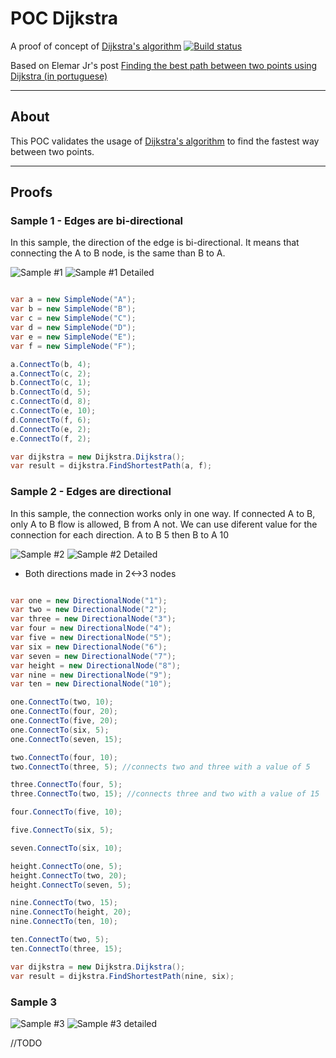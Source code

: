 # POC Dijkstra

A proof of concept of [Dijkstra's algorithm](https://en.wikipedia.org/wiki/Dijkstra%27s_algorithm) [![Build status](https://ci.appveyor.com/api/projects/status/2bmiw5bsdrwqg134?svg=true)](https://ci.appveyor.com/project/guibranco/poc-dijkstra)

Based on Elemar Jr's post [Finding the best path between two points using Dijkstra (in portuguese)](https://www.elemarjr.com/pt/archive/encontrando-o-melhor-caminho-entre-dois-pontos-usando-dijkstra/)

---

## About

This POC validates the usage of [Dijkstra's algorithm](https://en.wikipedia.org/wiki/Dijkstra%27s_algorithm) to find the fastest way between two points.

---

## Proofs

### Sample 1 - Edges are bi-directional 

In this sample, the direction of the edge is bi-directional. It means that connecting the A to B node, is the same than B to A.

![Sample #1](https://raw.githubusercontent.com/guibranco/POC-Dijkstra/master/Samples/sampleOne.jpg)
![Sample #1 Detailed](https://raw.githubusercontent.com/guibranco/POC-Dijkstra/master/Samples/sampleOneDetailed.jpg)

```cs

var a = new SimpleNode("A");
var b = new SimpleNode("B");
var c = new SimpleNode("C");
var d = new SimpleNode("D");
var e = new SimpleNode("E");
var f = new SimpleNode("F");

a.ConnectTo(b, 4);
a.ConnectTo(c, 2);
b.ConnectTo(c, 1);
b.ConnectTo(d, 5);
c.ConnectTo(d, 8);
c.ConnectTo(e, 10);
d.ConnectTo(f, 6);
d.ConnectTo(e, 2);
e.ConnectTo(f, 2);

var dijkstra = new Dijkstra.Dijkstra();
var result = dijkstra.FindShortestPath(a, f);

```

### Sample 2 - Edges are directional 

In this sample, the connection works only in one way. If connected A to B, only A to B flow is allowed, B from A not.
We can use diferent value for the connection for each direction. A to B 5 then B to A 10

![Sample #2](https://raw.githubusercontent.com/guibranco/POC-Dijkstra/master/Samples/sampleTwo.jpg)
![Sample #2 Detailed](https://raw.githubusercontent.com/guibranco/POC-Dijkstra/master/Samples/sampleTwoDetailed.jpg)

* Both directions made in 2<->3 nodes

```cs

var one = new DirectionalNode("1");
var two = new DirectionalNode("2");
var three = new DirectionalNode("3");
var four = new DirectionalNode("4");
var five = new DirectionalNode("5");
var six = new DirectionalNode("6");
var seven = new DirectionalNode("7");
var height = new DirectionalNode("8");
var nine = new DirectionalNode("9");
var ten = new DirectionalNode("10");

one.ConnectTo(two, 10);
one.ConnectTo(four, 20);
one.ConnectTo(five, 20);
one.ConnectTo(six, 5);
one.ConnectTo(seven, 15);

two.ConnectTo(four, 10);
two.ConnectTo(three, 5); //connects two and three with a value of 5

three.ConnectTo(four, 5);
three.ConnectTo(two, 15); //connects three and two with a value of 15

four.ConnectTo(five, 10);

five.ConnectTo(six, 5);

seven.ConnectTo(six, 10);

height.ConnectTo(one, 5);
height.ConnectTo(two, 20);
height.ConnectTo(seven, 5);

nine.ConnectTo(two, 15);
nine.ConnectTo(height, 20);
nine.ConnectTo(ten, 10);

ten.ConnectTo(two, 5);
ten.ConnectTo(three, 15);

var dijkstra = new Dijkstra.Dijkstra();
var result = dijkstra.FindShortestPath(nine, six);

```

### Sample 3

![Sample #3](https://raw.githubusercontent.com/guibranco/POC-Dijkstra/master/Samples/sampleThree.jpg)
![Sample #3 detailed](https://raw.githubusercontent.com/guibranco/POC-Dijkstra/master/Samples/sampleThreeDetailed.jpg)

//TODO